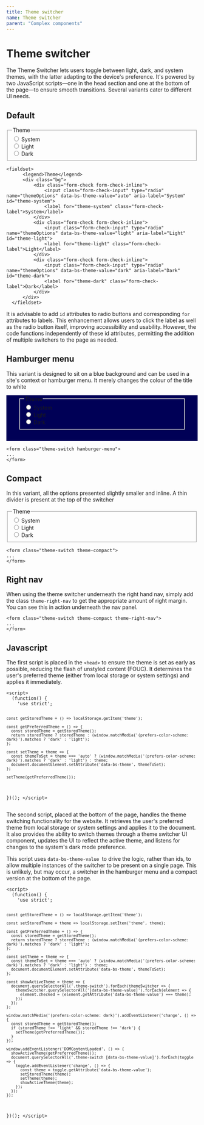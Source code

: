 ```yaml
---
title: Theme switcher
name: Theme switcher
parent: "Complex components"
---
```

<h1 class="margin-top-zero">Theme switcher</h1>
<p class="lead">The Theme Switcher lets users toggle between light, dark, and system themes, with the latter adapting to the device's preference. It's powered by two JavaScript scripts—one in the head section and one at the bottom of the page—to ensure smooth transitions. Several variants cater to different UI needs.</p>
<h2>Default</h2>
<!-- Start theme switcher -->
<form class="theme-switch">
  <fieldset>
      <legend>Theme</legend>
      <div class="bg">
          <div class="form-check form-check-inline">
              <input class="form-check-input" type="radio" name="themeOptions" data-bs-theme-value="auto" aria-label="System" id="theme-system">
              <label for="theme-system" class="form-check-label">System</label>
          </div>
          <div class="form-check form-check-inline">
              <input class="form-check-input" type="radio" name="themeOptions" data-bs-theme-value="light" aria-label="Light" id="theme-light">
              <label for="theme-light" class="form-check-label">Light</label>
          </div> 
          <div class="form-check form-check-inline">
              <input class="form-check-input" type="radio" name="themeOptions" data-bs-theme-value="dark" aria-label="Dark" id="theme-dark">
              <label for="theme-dark" class="form-check-label">Dark</label>
          </div>
      </div>
  </fieldset>
</form>
<!-- End theme switcher -->
<div class="highlight wrap-code">
<pre class="chroma">
<code class="language-html">&lt;fieldset&gt;
      &lt;legend&gt;Theme&lt;/legend&gt;
      &lt;div class=&quot;bg&quot;&gt;
          &lt;div class=&quot;form-check form-check-inline&quot;&gt;
              &lt;input class=&quot;form-check-input&quot; type=&quot;radio&quot; name=&quot;themeOptions&quot; data-bs-theme-value=&quot;auto&quot; aria-label=&quot;System&quot; id=&quot;theme-system&quot;&gt;
              &lt;label for=&quot;theme-system&quot; class=&quot;form-check-label&quot;&gt;System&lt;/label&gt;
          &lt;/div&gt;
          &lt;div class=&quot;form-check form-check-inline&quot;&gt;
              &lt;input class=&quot;form-check-input&quot; type=&quot;radio&quot; name=&quot;themeOptions&quot; data-bs-theme-value=&quot;light&quot; aria-label=&quot;Light&quot; id=&quot;theme-light&quot;&gt;
              &lt;label for=&quot;theme-light&quot; class=&quot;form-check-label&quot;&gt;Light&lt;/label&gt;
          &lt;/div&gt; 
          &lt;div class=&quot;form-check form-check-inline&quot;&gt;
              &lt;input class=&quot;form-check-input&quot; type=&quot;radio&quot; name=&quot;themeOptions&quot; data-bs-theme-value=&quot;dark&quot; aria-label=&quot;Dark&quot; id=&quot;theme-dark&quot;&gt;
              &lt;label for=&quot;theme-dark&quot; class=&quot;form-check-label&quot;&gt;Dark&lt;/label&gt;
          &lt;/div&gt;
      &lt;/div&gt;
  &lt;/fieldset&gt;</code>
</pre></div>
<p>It is advisable to add <code>id</code> attributes to radio buttons and corresponding <code>for</code> attributes to labels. This enhancement allows users to click the label as well as the radio button itself, improving accessibility and usability. However, the code functions independently of these id attributes, permitting the addition of multiple switchers to the page as needed.</p>
<h2>Hamburger menu</h2>
<p>This variant is designed to sit on a blue background and can be used in a site's context or hamburger menu. It merely changes the colour of the title to white</p>
<div style="background-color: #000056; padding: 1px 2rem 1rem 2rem;">
<!-- Start theme switcher -->
<form class="theme-switch hamburger-menu">
  <fieldset>
      <legend>Theme</legend>
      <div class="bg">
          <div class="form-check form-check-inline">
              <input class="form-check-input" type="radio" name="themeOptions" data-bs-theme-value="auto" aria-label="System" id="theme-system2">
              <label for="theme-system2" class="form-check-label">System</label>
          </div>
          <div class="form-check form-check-inline">
              <input class="form-check-input" type="radio" name="themeOptions" data-bs-theme-value="light" aria-label="Light" id="theme-light2">
              <label for="theme-light2" class="form-check-label">Light</label>
          </div> 
          <div class="form-check form-check-inline">
              <input class="form-check-input" type="radio" name="themeOptions" data-bs-theme-value="dark" aria-label="Dark" id="theme-dark2">
              <label for="theme-dark2" class="form-check-label">Dark</label>
          </div>
      </div>
  </fieldset>
</form>
</form>
<!-- End theme switcher -->
</div>
<div class="highlight">
<pre class="chroma">
<code class="language-html">&lt;form class=&quot;theme-switch hamburger-menu&quot;&gt;
...
&lt;/form&gt;</code>
</pre></div>
<h2>Compact</h2>
<p>In this variant, all the options presented slightly smaller and inline. A thin divider is present at the top of the switcher</p>
<!-- Start theme switcher -->
<form class="theme-switch theme-compact">
  <fieldset>
      <legend>Theme</legend>
      <div class="bg">
          <div class="form-check form-check-inline">
              <input class="form-check-input" type="radio" name="themeOptions" data-bs-theme-value="auto" aria-label="System" id="theme-system3">
              <label for="theme-system3" class="form-check-label">System</label>
          </div>
          <div class="form-check form-check-inline">
              <input class="form-check-input" type="radio" name="themeOptions" data-bs-theme-value="light" aria-label="Light" id="theme-light3">
              <label for="theme-light3" class="form-check-label">Light</label>
          </div> 
          <div class="form-check form-check-inline">
              <input class="form-check-input" type="radio" name="themeOptions" data-bs-theme-value="dark" aria-label="Dark" id="theme-dark3">
              <label for="theme-dark3" class="form-check-label">Dark</label>
          </div>
      </div>
  </fieldset>
</form>
<!-- End theme switcher -->
<div class="highlight">
<pre class="chroma">
<code class="language-html">&lt;form class=&quot;theme-switch theme-compact&quot;&gt;
...
&lt;/form&gt;</code>
</pre></div>
<h2>Right nav</h2>
<p>When using the theme switcher underneath the right hand nav, simply add the class <code>theme-right-nav</code> to get the appropriate amount of right margin. You can see this in action underneath the nav panel.</p>
<div class="highlight">
<pre class="chroma">
<code class="language-html">&lt;form class=&quot;theme-switch theme-compact theme-right-nav&quot;&gt;
...
&lt;/form&gt;</code>
</pre></div>
<h2>Javascript</h2>
<p>The first script is placed in the <code>&lt;head&gt;</code> to ensure the theme is set as early as possible,
  reducing the flash of unstyled content (FOUC). It determines the user's preferred
  theme (either from local storage or system settings) and applies it immediately.</p>

<div class="highlight wrap-code">
<pre class="chroma">
<code class="language-js">&lt;script&gt;
  (function() {
    'use strict';

    const getStoredTheme = () => localStorage.getItem('theme');

    const getPreferredTheme = () => {
      const storedTheme = getStoredTheme();
      return storedTheme ? storedTheme : (window.matchMedia('(prefers-color-scheme: dark)').matches ? 'dark' : 'light');
    };

    const setTheme = theme => {
      const themeToSet = theme === 'auto' ? (window.matchMedia('(prefers-color-scheme: dark)').matches ? 'dark' : 'light') : theme;
      document.documentElement.setAttribute('data-bs-theme', themeToSet);
    };

    setTheme(getPreferredTheme()); 
  })();
&lt;/script&gt;</code>
</pre></div>

<p>The second script, placed at the bottom of the page, handles the theme switching functionality for the website. It retrieves the user's preferred theme from local storage or system settings and applies it to the document. It also provides the ability to switch themes through a theme switcher UI component, updates the UI to reflect the active theme, and listens for changes to the system's dark mode preference.</p>
<p>This script uses <code>data-bs-theme-value </code>to drive the logic, rather than ids, to allow multiple instances of the switcher to be present on a single page. This is unlikely, but may occur, a switcher in the hamburger menu and a compact version at the bottom of the page.</p>

<div class="highlight wrap-code">
<pre class="chroma">
<code class="language-js">&lt;script&gt;
  (function() {
    'use strict';

    const getStoredTheme = () => localStorage.getItem('theme');

    const setStoredTheme = theme => localStorage.setItem('theme', theme);

    const getPreferredTheme = () => {
      const storedTheme = getStoredTheme();
      return storedTheme ? storedTheme : (window.matchMedia('(prefers-color-scheme: dark)').matches ? 'dark' : 'light');
    };

    const setTheme = theme => {
      const themeToSet = theme === 'auto' ? (window.matchMedia('(prefers-color-scheme: dark)').matches ? 'dark' : 'light') : theme;
      document.documentElement.setAttribute('data-bs-theme', themeToSet);
    };

    const showActiveTheme = theme => {
      document.querySelectorAll('.theme-switch').forEach(themeSwitcher => {
        themeSwitcher.querySelectorAll('[data-bs-theme-value]').forEach(element => {
          element.checked = (element.getAttribute('data-bs-theme-value') === theme);
        });
      });
    };

    window.matchMedia('(prefers-color-scheme: dark)').addEventListener('change', () => {
      const storedTheme = getStoredTheme();
      if (storedTheme !== 'light' && storedTheme !== 'dark') {
        setTheme(getPreferredTheme());
      }
    });

    window.addEventListener('DOMContentLoaded', () => {
      showActiveTheme(getPreferredTheme());
      document.querySelectorAll('.theme-switch [data-bs-theme-value]').forEach(toggle => {
        toggle.addEventListener('change', () => {
          const theme = toggle.getAttribute('data-bs-theme-value');
          setStoredTheme(theme);
          setTheme(theme);
          showActiveTheme(theme);
        });
      });
    });
  })();
&lt;/script&gt;</code>
</pre></div>

